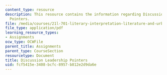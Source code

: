 ```yaml
---
content_type: resource
description: This resource contains the information regarding Discussion Leadership
  Pointers.
file: /media/courses/21l-701-literary-interpretation-literature-and-urban-experience-spring-2009/fcf5415e3408bcfc8957b812e2d9da6e_MIT21L_701S09_Disc_Lead.pdf
file_type: application/pdf
learning_resource_types:
- Assignments
ocw_type: OCWFile
parent_title: Assignments
parent_type: CourseSection
resourcetype: Document
title: Discussion Leadership Pointers
uid: fcf5415e-3408-bcfc-8957-b812e2d9da6e
---
```

